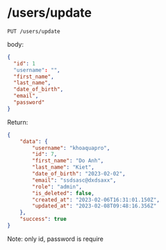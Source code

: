 # /users/update <a name="update-user"></a>

```b
PUT /users/update
```

body: 
```json
{
  "id": 1
  "username": "", 
  "first_name", 
  "last_name", 
  "date_of_birth", 
  "email",
  "password"
}
```

Return:

```json
{
    "data": {
        "username": "khoaquapro",
        "id": 7,
        "first_name": "Do Anh",
        "last_name": "Kiet",
        "date_of_birth": "2023-02-02",
        "email": "ssdsasc@dxdsaxx",
        "role": "admin",
        "is_deleted": false,
        "created_at": "2023-02-06T16:31:01.150Z",
        "updated_at": "2023-02-08T09:48:16.356Z"
    },
    "success": true
}
```

Note: only id, password is require

